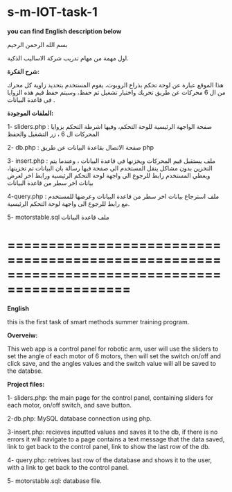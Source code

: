 # s-m-IOT-task-1

 **you can find English description below** 


بسم الله الرحمن الرحيم 



اول مهمة من مهام تدريب شركة الاساليب الذكية.

 
 **شرح الفكرة:**
 
 هذا الموقع عبارة عن لوحة تحكم بذراع الروبوت، يقوم المستخدم بتحديد زاوية كل محرك من ال 6 محركات عن طريق تحريك  واختيار تشغيل ثم حفظ، وسيتم حفظ قيم هذه الزوايا في قاعدة البيانات .
 
 **الملفات الموجودة:**
 
1- sliders.php : 
صفحة الواجهة الرئيسية للوحة التحكم، وفيها اشرطة التحكم بزوايا المحركات ال 6 ، زر التشغيل والحفظ 

2- db.php :
 صفحة الاتصال بقاعدة البيانات عن طريق php  
 
 3- insert.php : 
ملف يستقبل قيم المحركات ويخزنها في قاعدة البيانات ، وعندما يتم التخزين بدون مشاكل ينقل المستخدم الى صفحة فيها رسالة بان البيانات تم تخزينها، ويعطي المستخدم رابط   للرجوع الى واجهة لوحة التحكم الرئيسية ورابط اخر لعرض بيانات اخر سطر من قاعدة البيانات 

4-query.php :
  ملف استرجاع بيانات اخر سطر من قاعدة البيانات وعرضها للمستخدم مع رابط للرجوع الى واجهة لوحة التحكم الرئيسية.
  
5- motorstable.sql 
 ملف قاعدة البيانات 
 
 =============================================================================================
 =============================================================================================
 
**English**

 this is the first task of smart methods summer training program.
 
 
 **Overveiw:**
 
 This web app is a control panel for robotic arm, user will use the sliders to set the angle of each motor of 6 motors,  then will set the switch on/off and click save, and the angles values and the switch value will all be saved to the databse.
 
 **Project files:**
 
 1- sliders.php:
  the main page for the control panel, containing sliders for each motor, on/off switch, and save button.
  
 2-db.php: 
  MySQL database connection using php.
  
  3-insert.php:
   recieves inputted values and saves it to the db, if there is no errors it will navigate to a page contains a text message that the data saved, link to get back to the control panel, link to show the last row of the db.
   
 4- query.php:
   retrives last row of the database and shows it to the user, with a link to get back to the control panel.
   
 5- motorstable.sql:
   database file.
   
  
 
 
 
